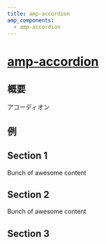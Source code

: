 ```yaml
---
title: amp-accordion
amp_components:
  - amp-accordion
---
```


# [amp-accordion](https://www.ampproject.org/docs/reference/extended/amp-accordion.html)

## 概要

アコーディオン

## 例

<div><amp-accordion>
  <section expanded>
    <h2>Section 1</h2>
    <p>Bunch of awesome content</p>
  </section>
  <section>
    <h2>Section 2</h2>
    <div>Bunch of awesome content</div>
  </section>
  <section>
    <h2>Section 3</h2>
  </section>
</amp-accordion></div>

